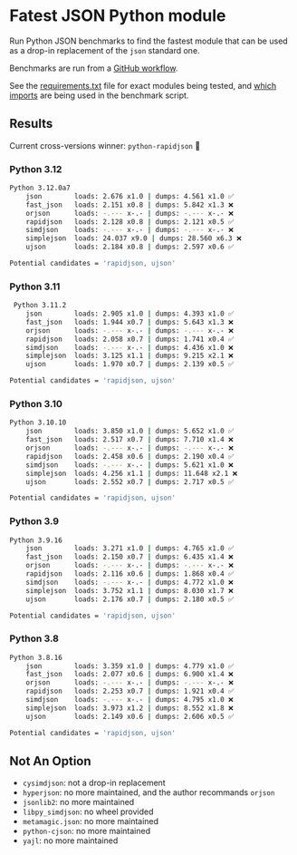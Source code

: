 # Fatest JSON Python module

Run Python JSON benchmarks to find the fastest module that can be used as a drop-in replacement of the `json` standard one.

Benchmarks are run from a [GitHub workflow](.github/workflows/benchmark.yml).

See the [requirements.txt](requirements.txt) file for exact modules being tested, and [which imports](bench-json.py#L9) are being used in the benchmark script.

## Results

Current cross-versions winner: `python-rapidjson` :tada:

### Python 3.12

```bash
Python 3.12.0a7
    json        loads: 2.676 x1.0 | dumps: 4.561 x1.0 ✅
    fast_json   loads: 2.151 x0.8 | dumps: 5.842 x1.3 ❌
    orjson      loads: -.--- x-.- | dumps: -.--- x-.- ❌
    rapidjson   loads: 2.128 x0.8 | dumps: 2.121 x0.5 ✅
    simdjson    loads: -.--- x-.- | dumps: -.--- x-.- ❌
    simplejson  loads: 24.037 x9.0 | dumps: 28.560 x6.3 ❌
    ujson       loads: 2.184 x0.8 | dumps: 2.597 x0.6 ✅

Potential candidates = 'rapidjson, ujson'
```

### Python 3.11

```bash
 Python 3.11.2
    json        loads: 2.905 x1.0 | dumps: 4.393 x1.0 ✅
    fast_json   loads: 1.944 x0.7 | dumps: 5.643 x1.3 ❌
    orjson      loads: -.--- x-.- | dumps: -.--- x-.- ❌
    rapidjson   loads: 2.058 x0.7 | dumps: 1.741 x0.4 ✅
    simdjson    loads: -.--- x-.- | dumps: 4.436 x1.0 ❌
    simplejson  loads: 3.125 x1.1 | dumps: 9.215 x2.1 ❌
    ujson       loads: 1.970 x0.7 | dumps: 2.139 x0.5 ✅

Potential candidates = 'rapidjson, ujson'
```

### Python 3.10

```bash
Python 3.10.10
    json        loads: 3.850 x1.0 | dumps: 5.652 x1.0 ✅
    fast_json   loads: 2.517 x0.7 | dumps: 7.710 x1.4 ❌
    orjson      loads: -.--- x-.- | dumps: -.--- x-.- ❌
    rapidjson   loads: 2.458 x0.6 | dumps: 2.190 x0.4 ✅
    simdjson    loads: -.--- x-.- | dumps: 5.621 x1.0 ❌
    simplejson  loads: 4.256 x1.1 | dumps: 11.648 x2.1 ❌
    ujson       loads: 2.552 x0.7 | dumps: 2.717 x0.5 ✅

Potential candidates = 'rapidjson, ujson'
```

### Python 3.9

```bash
Python 3.9.16
    json        loads: 3.271 x1.0 | dumps: 4.765 x1.0 ✅
    fast_json   loads: 2.150 x0.7 | dumps: 6.435 x1.4 ❌
    orjson      loads: -.--- x-.- | dumps: -.--- x-.- ❌
    rapidjson   loads: 2.116 x0.6 | dumps: 1.868 x0.4 ✅
    simdjson    loads: -.--- x-.- | dumps: 4.772 x1.0 ❌
    simplejson  loads: 3.752 x1.1 | dumps: 8.030 x1.7 ❌
    ujson       loads: 2.176 x0.7 | dumps: 2.180 x0.5 ✅

Potential candidates = 'rapidjson, ujson'
```

### Python 3.8

```bash
Python 3.8.16
    json        loads: 3.359 x1.0 | dumps: 4.779 x1.0 ✅
    fast_json   loads: 2.077 x0.6 | dumps: 6.900 x1.4 ❌
    orjson      loads: -.--- x-.- | dumps: -.--- x-.- ❌
    rapidjson   loads: 2.253 x0.7 | dumps: 1.921 x0.4 ✅
    simdjson    loads: -.--- x-.- | dumps: 4.795 x1.0 ❌
    simplejson  loads: 3.973 x1.2 | dumps: 8.552 x1.8 ❌
    ujson       loads: 2.149 x0.6 | dumps: 2.606 x0.5 ✅

Potential candidates = 'rapidjson, ujson'
```

## Not An Option

- `cysimdjson`: not a drop-in replacement
- `hyperjson`: no more maintained, and the author recommands `orjson`
- `jsonlib2`: no more maintained
- `libpy_simdjson`: no wheel provided
- `metamagic.json`: no more maintained
- `python-cjson`: no more maintained
- `yajl`: no more maintained
